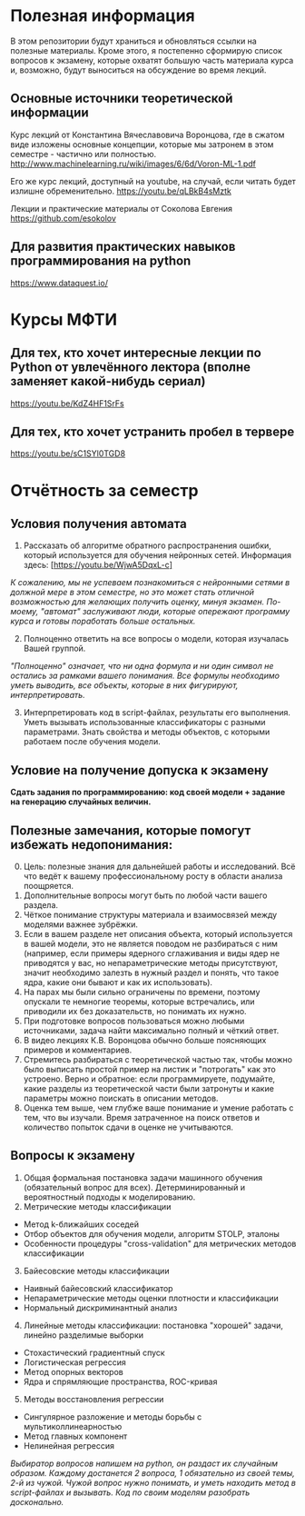 # Полезная информация

В этом репозитории будут храниться и обновляться ссылки на полезные материалы. Кроме этого, я постепенно сформирую список вопросов к экзамену, которые охватят большую часть материала курса и, возможно, будут выноситься на обсуждение во время лекций.

## Основные источники теоретической информации

Курс лекций от Константина Вячеславовича Воронцова, где в сжатом виде изложены основные концепции, которые мы затронем в этом семестре - частично или полностью.
http://www.machinelearning.ru/wiki/images/6/6d/Voron-ML-1.pdf

Его же курс лекций, доступный на youtube, на случай, если читать будет излишне обременительно.
https://youtu.be/qLBkB4sMztk

Лекции и практические материалы от Соколова Евгения
https://github.com/esokolov

## Для развития практических навыков программирования на python

https://www.dataquest.io/

# Курсы МФТИ

## Для тех, кто хочет интересные лекции по Python от увлечённого лектора (вполне заменяет какой-нибудь сериал)
https://youtu.be/KdZ4HF1SrFs

## Для тех, кто хочет устранить пробел в тервере
https://youtu.be/sC1SYl0TGD8

# Отчётность за семестр

## Условия получения автомата

1. Рассказать об алгоритме обратного распространения ошибки, который используется для обучения нейронных сетей. Информация здесь: [https://youtu.be/WjwA5DqxL-c]

*К сожалению, мы не успеваем познакомиться с нейронными сетями в должной мере в этом семестре, но это может стать отличной возможностью для желающих получить оценку, минуя экзамен. По-моему, "автомат" заслуживают люди, которые опережают программу курса и готовы поработать больше остальных.*

2. Полноценно ответить на все вопросы о модели, которая изучалась Вашей группой.

*"Полноценно" означает, что ни одна формула и ни один символ не остались за рамками вашего понимания. Все формулы необходимо уметь выводить, все объекты, которые в них фигурируют, интерпретировать.*

3. Интерпретировать код в script-файлах, результаты его выполнения. Уметь вызывать использованные классификаторы с разными параметрами. Знать свойства и методы объектов, с которыми работаем после обучения модели. 

## Условие на получение допуска к экзамену

**Сдать задания по программированию: код своей модели + задание на генерацию случайных величин.**

## Полезные замечания, которые помогут избежать недопонимания: 

0. Цель: полезные знания для дальнейшей работы и исследований. Всё что ведёт к вашему профессиональному росту в области анализа поощряется.
1. Дополнительные вопросы могут быть по любой части вашего раздела.
2. Чёткое понимание структуры материала и взаимосвязей между моделями важнее зубрёжки.
3. Если в вашем разделе нет описания объекта, который используется в вашей модели, это не является поводом не разбираться с ним (например, если примеры ядерного сглаживания и виды ядер не приводятся у вас, но непараметрические методы присутствуют, значит необходимо залезть в нужный раздел и понять, что такое ядра, какие они бывают и как их использовать).
4. На парах мы были сильно ограничены по времени, поэтому опускали те немногие теоремы, которые встречались, или приводили их без доказательств, но понимать их нужно.
5. При подготовке вопросов пользоваться можно любыми источниками, задача найти максимально полный и чёткий ответ. 
6. В видео лекциях К.В. Воронцова обычно больше поясняющих примеров и комментариев.
7. Стремитесь разбираться с теоретической частью так, чтобы можно было выписать простой пример на листик и "потрогать" как это устроено. Верно и обратное: если программируете, подумайте, какие разделы из теоретической части были затронуты и какие параметры можно поискать в описании методов.
8. Оценка тем выше, чем глубже ваше понимание и умение работать с тем, что вы изучали. Время затраченное на поиск ответов и количество попыток сдачи в оценке не учитываются.

## Вопросы к экзамену

1. Общая формальная постановка задачи машинного обучения (обязательный вопрос для всех). Детерминированный и вероятностный подходы к моделированию.
2. Метрические методы классификации
* Метод k-ближайших соседей
* Отбор объектов для обучения модели, алгоритм STOLP, эталоны
* Особенности процедуры "cross-validation" для метрических методов классификации
3. Байесовские методы классификации
* Наивный байесовский классификатор
* Непараметрические методы оценки плотности и классификации
* Нормальный дискриминантный анализ
4. Линейные методы классификации: постановка "хорошей" задачи, линейно разделимые выборки 
* Стохастический градиентный спуск
* Логистическая регрессия
* Метод опорных векторов
* Ядра и спрямляющие пространства, ROC-кривая
5. Методы восстановления регрессии
* Сингулярное разложение и методы борьбы с мультиколлинеарностью
* Метод главных компонент
* Нелинейная регрессия

_Выбиратор вопросов напишем на python, он раздаст их случайным образом. Каждому достанется 2 вопроса, 1 обязательно из своей темы, 2-й из чужой. Чужой вопрос нужно понимать, и уметь находить метод в script-файлах и вызывать. Код по своим моделям разобрать досконально._
